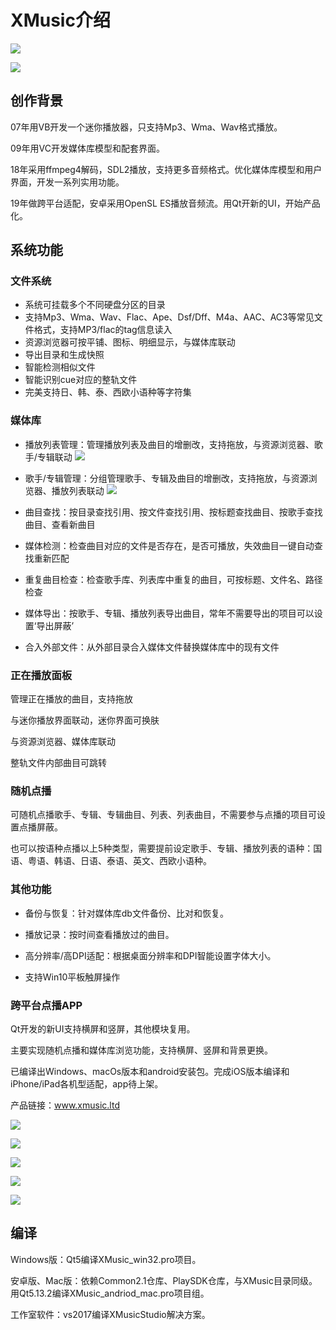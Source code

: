 # **XMusic介绍**
![](https://musicrossoft.coding.net/p/XMusic/git/raw/master/XMusicStudio.jpg)

![](https://musicrossoft.coding.net/p/Musicrossoft/git/raw/master/web/pic0.jpg)

## **创作背景**
07年用VB开发一个迷你播放器，只支持Mp3、Wma、Wav格式播放。  

09年用VC开发媒体库模型和配套界面。  
  
18年采用ffmpeg4解码，SDL2播放，支持更多音频格式。优化媒体库模型和用户界面，开发一系列实用功能。

19年做跨平台适配，安卓采用OpenSL ES播放音频流。用Qt开新的UI，开始产品化。

## **系统功能**
### 文件系统
* 系统可挂载多个不同硬盘分区的目录
* 支持Mp3、Wma、Wav、Flac、Ape、Dsf/Dff、M4a、AAC、AC3等常见文件格式，支持MP3/flac的tag信息读入
* 资源浏览器可按平铺、图标、明细显示，与媒体库联动
* 导出目录和生成快照
* 智能检测相似文件
* 智能识别cue对应的整轨文件
* 完美支持日、韩、泰、西欧小语种等字符集

### 媒体库
* 播放列表管理：管理播放列表及曲目的增删改，支持拖放，与资源浏览器、歌手/专辑联动
![](https://musicrossoft.coding.net/p/XMusic/git/raw/master/XMusicStudio_Playlist.jpg)

* 歌手/专辑管理：分组管理歌手、专辑及曲目的增删改，支持拖放，与资源浏览器、播放列表联动
![](https://musicrossoft.coding.net/p/XMusic/git/raw/master/XMusicStudio_SingerAlbum.jpg)

* 曲目查找：按目录查找引用、按文件查找引用、按标题查找曲目、按歌手查找曲目、查看新曲目

* 媒体检测：检查曲目对应的文件是否存在，是否可播放，失效曲目一键自动查找重新匹配

* 重复曲目检查：检查歌手库、列表库中重复的曲目，可按标题、文件名、路径检查

* 媒体导出：按歌手、专辑、播放列表导出曲目，常年不需要导出的项目可以设置‘导出屏蔽’

* 合入外部文件：从外部目录合入媒体文件替换媒体库中的现有文件

### 正在播放面板
管理正在播放的曲目，支持拖放

与迷你播放界面联动，迷你界面可换肤

与资源浏览器、媒体库联动

整轨文件内部曲目可跳转

### 随机点播
可随机点播歌手、专辑、专辑曲目、列表、列表曲目，不需要参与点播的项目可设置点播屏蔽。

也可以按语种点播以上5种类型，需要提前设定歌手、专辑、播放列表的语种：国语、粤语、韩语、日语、泰语、英文、西欧小语种。

### 其他功能
* 备份与恢复：针对媒体库db文件备份、比对和恢复。

* 播放记录：按时间查看播放过的曲目。

* 高分辨率/高DPI适配：根据桌面分辨率和DPI智能设置字体大小。

* 支持Win10平板触屏操作

### 跨平台点播APP
Qt开发的新UI支持横屏和竖屏，其他模块复用。

主要实现随机点播和媒体库浏览功能，支持横屏、竖屏和背景更换。

已编译出Windows、macOs版本和android安装包。完成iOS版本编译和iPhone/iPad各机型适配，app待上架。

产品链接：www.xmusic.ltd

![](https://musicrossoft.coding.net/p/Musicrossoft/git/raw/master/web/pic1.jpg)

![](https://musicrossoft.coding.net/p/Musicrossoft/git/raw/master/web/pic2.jpg)

![](https://musicrossoft.coding.net/p/Musicrossoft/git/raw/master/web/pic3.jpg)

![](https://musicrossoft.coding.net/p/Musicrossoft/git/raw/master/web/pic4.jpg)

![](https://musicrossoft.coding.net/p/Musicrossoft/git/raw/master/web/pic5.jpg)

## 编译
Windows版：Qt5编译XMusic_win32.pro项目。

安卓版、Mac版：依赖Common2.1仓库、PlaySDK仓库，与XMusic目录同级。用Qt5.13.2编译XMusic_andriod_mac.pro项目组。

工作室软件：vs2017编译XMusicStudio解决方案。
